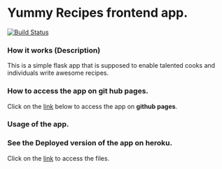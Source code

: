 
# Yummy Recipes frontend app.

[![Build Status](https://travis-ci.org/bozicschucky/Andela-Self-learning-clinic-cohort-5..svg?branch=master)](https://travis-ci.org/bozicschucky/Andela-Self-learning-clinic-cohort-5.)

### How it works (Description)
This is a simple flask app that is supposed to enable talented cooks and individuals write awesome recipes.


### How to access the app on git hub pages.

Click on the [link](https://bozicschucky.github.io/) below to access the app on **github pages**.


### Usage of the app.


### See the Deployed version of the app on heroku.
Click on the [link]()  to access the files.

```

```
